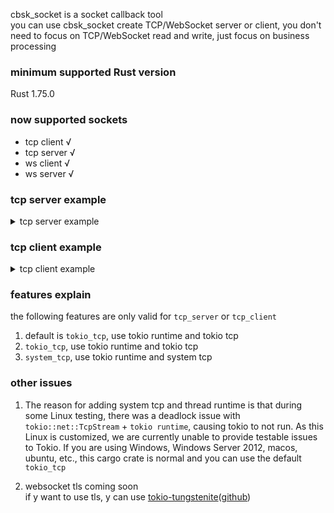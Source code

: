 cbsk_socket is a socket callback tool  
you can use cbsk_socket create TCP/WebSocket server or client, you don't need to focus on TCP/WebSocket read and write,
just focus on business processing

### minimum supported Rust version

Rust 1.75.0

### now supported sockets

* tcp client √
* tcp server √
* ws client √
* ws server √

### tcp server example

<details>
<summary>tcp server example</summary>

Cargo.toml file:

```toml
fast_log = "1.6.16"
cbsk_base = { version = "0.1.8" }
cbsk_socket = { version = "1.0.1", features = ["tcp_server"] }
```

main.rs file:

```rust
use std::net::{IpAddr, SocketAddr};
use std::sync::Arc;
use cbsk_base::{log, tokio};
use cbsk_socket::tcp::server::callback::TcpServerCallBack;
use cbsk_socket::tcp::server::client::TcpServerClient;
use cbsk_socket::tcp::server::config::TcpServerConfig;
use cbsk_socket::tcp::server::TcpServer;
use cbsk_socket::tcp::write_trait::WriteTrait;

#[tokio::main]
async fn main() {
    // print log to console
    let fast_config = fast_log::config::Config::default().console();
    fast_log::init(fast_config).unwrap();

    // start tcp server
    let addr = SocketAddr::new(IpAddr::from([0, 0, 0, 0]), 8080);
    let tcp_config = TcpServerConfig::new("test".into(), addr, false);
    let tcp_server = TcpServer::new(tcp_config.into(), TcpServerBusiness {}.into());
    let handle = tcp_server.start::<1024>();

    // wait handle
    handle.await.unwrap();

    // wait log flush
    log::logger().flush();
}

/// you tcp server business
pub struct TcpServerBusiness {}

/// business callback
impl TcpServerCallBack for TcpServerBusiness {
    async fn recv(&self, bytes: Vec<u8>, client: Arc<TcpServerClient>) -> Vec<u8> {
        println!("{} read bytes [{bytes:?}]", client.log_head);

        // send bytes to tcp client
        client.send_bytes(b"hello world").await;
        client.send_text("hello world").await;
        client.send_json(&"hello world".to_string()).await;

        Vec::new()
    }
}
```

</details>

### tcp client example

<details>
<summary>tcp client example</summary>

Cargo.toml file:

```toml
fast_log = "1.6.16"
cbsk_base = { version = "0.1.8", features = ["async-trait"] }
cbsk_socket = { version = "1.0.1", features = ["tcp_client"] }
```

main.rs file:

```rust
use std::net::{IpAddr, SocketAddr};
use std::time::Duration;
use cbsk_base::async_trait::async_trait;
use cbsk_base::{log, tokio};
use cbsk_socket::config::re_conn::SocketReConn;
use cbsk_socket::tcp::client::callback::TcpClientCallBack;
use cbsk_socket::tcp::client::config::TcpClientConfig;
use cbsk_socket::tcp::client::TcpClient;
use cbsk_socket::tcp::write_trait::WriteTrait;

#[tokio::main]
async fn main() {
    // print log to console
    let fast_config = fast_log::config::Config::default().console();
    fast_log::init(fast_config).unwrap();

    // start tcp client
    let addr = SocketAddr::new(IpAddr::from([127, 0, 0, 1]), 8080);
    let tcp_config = TcpClientConfig::new("test".into(), addr, SocketReConn::enable(Duration::from_secs(3)));
    let tcp_client = TcpClient::new(tcp_config.into(), TcpClientBusiness {}.into());
    let read_handle = tcp_client.start::<1024>();

    // if tcp server connect success, send bytes to tcp server
    let write_handle = tokio::spawn(async move {
        loop {
            if tcp_client.is_connected() {
                tcp_client.send_bytes(b"hello world").await;
                tcp_client.send_text("hello world").await;
                tcp_client.send_json(&"hello world".to_string()).await;
            }

            tokio::time::sleep(Duration::from_secs(3)).await;
        }
    });

    // wait handle
    read_handle.await.unwrap();
    write_handle.await.unwrap();

    // wait log flush
    log::logger().flush();
}

/// you tcp client business
pub struct TcpClientBusiness {}

/// business callback
#[async_trait]
impl TcpClientCallBack for TcpClientBusiness {
    async fn recv(&self, bytes: Vec<u8>) -> Vec<u8> {
        println!("read bytes [{bytes:?}]");

        Vec::new()
    }
}
```

</details>

### features explain

the following features are only valid for `tcp_server` or `tcp_client`

1. default is `tokio_tcp`, use tokio runtime and tokio tcp
2. `tokio_tcp`, use tokio runtime and tokio tcp
3. `system_tcp`, use tokio runtime and system tcp

### other issues

1. The reason for adding system tcp and thread runtime is that during some Linux testing, there was a deadlock issue
   with `tokio::net::TcpStream` + `tokio runtime`, causing tokio to not run. As this Linux is customized, we are
   currently
   unable to provide testable issues to Tokio. If you are using Windows, Windows Server 2012, macos, ubuntu, etc., this
   cargo crate is normal and you can use the default `tokio_tcp`

2. websocket tls coming soon  
   if y want to use tls, y can
   use [tokio-tungstenite](https://crates.io/crates/tokio-tungstenite)([github](https://github.com/snapview/tokio-tungstenite))
